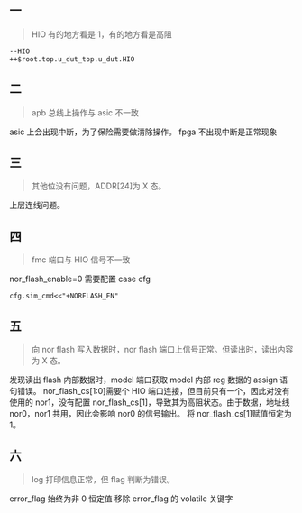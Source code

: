 ## 一

> HIO 有的地方看是 1，有的地方看是高阻

```
--HIO
++$root.top.u_dut_top.u_dut.HIO
```

## 二

> apb 总线上操作与 asic 不一致

asic 上会出现中断，为了保险需要做清除操作。
fpga 不出现中断是正常现象

## 三

> 其他位没有问题，ADDR[24]为 X 态。

上层连线问题。

## 四

> fmc 端口与 HIO 信号不一致

nor_flash_enable=0
需要配置 case cfg

```
cfg.sim_cmd<<"+NORFLASH_EN"
```

## 五

> 向 nor flash 写入数据时，nor flash 端口上信号正常。但读出时，读出内容为 X 态。

发现读出 flash 内部数据时，model 端口获取 model 内部 reg 数据的 assign 语句错误。
nor_flash_cs[1:0]需要个 HIO 端口连接，但目前只有一个，因此对没有使用的 nor1，没有配置 nor_flash_cs[1]，导致其为高阻状态。由于数据，地址线 nor0，nor1 共用，因此会影响 nor0 的信号输出。
将 nor_flash_cs[1]赋值恒定为 1。

## 六

> log 打印信息正常，但 flag 判断为错误。

error_flag 始终为非 0 恒定值
移除 error_flag 的 volatile 关键字
